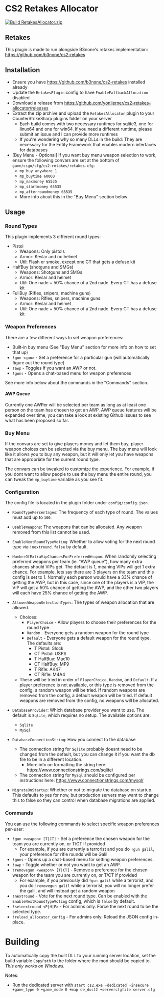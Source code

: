 ﻿# CS2 Retakes Allocator

[![Build RetakesAllocator.zip](https://github.com/yonilerner/cs2-retakes-allocator/actions/workflows/build.yml/badge.svg)](https://github.com/yonilerner/cs2-retakes-allocator/actions/workflows/build.yml)

## Retakes

This plugin is made to run alongside B3none's retakes implementation: https://github.com/b3none/cs2-retakes

## Installation

- Ensure you have https://github.com/b3none/cs2-retakes installed already
- Update the `RetakesPlugin` config to have `EnableFallbackAllocation` disabled
- Download a release from https://github.com/yonilerner/cs2-retakes-allocator/releases
- Extract the zip archive and upload the `RetakesAllocator` plugin to your CounterStrikeSharp plugins folder on your
  server
    - Each build comes with two necessary runtimes for sqlite3, one for linux64 and one for win64. If you need a
      different runtime, please submit an issue and I can provide more runtimes
    - If you're wondering why so many DLLs in the build: They are necessary for the Entity Framework that enables modern
      interfaces for databases
- [Buy Menu - Optional] If you want buy menu weapon selection to work, ensure the following convars are set at the
  bottom of `game/csgo/cfg/cs2-retakes/retakes.cfg`:
    - `mp_buy_anywhere 1`
    - `mp_buytime 60000`
    - `mp_maxmoney 65535`
    - `mp_startmoney 65535`
    - `mp_afterroundmoney 65535`
    - More info about this in the "Buy Menu" section below

## Usage

### Round Types

This plugin implements 3 different round types:

- Pistol
    - Weapons: Only pistols
    - Armor: Kevlar and no helmet
    - Util: Flash or smoke, except one CT that gets a defuse kit
- HalfBuy (shotguns and SMGs)
    - Weapons: Shotguns and SMGs
    - Armor: Kevlar and helmet
    - Util: One nade + 50% chance of a 2nd nade. Every CT has a defuse kit
- FullBuy (Rifles, snipers, machine guns)
    - Weapons: Rifles, snipers, machine guns
    - Armor: Kevlar and helmet
    - Util: One nade + 50% chance of a 2nd nade. Every CT has a defuse kit

### Weapon Preferences

There are a few different ways to set weapon preferences:

- Built-in buy menu (See "Buy Menu" section for more info on how to set that up)
- `!gun <gun>` - Set a preference for a particular gun (will automatically figure out the round type)
- `!awp` - Toggles if you want an AWP or not.
- `!guns` - Opens a chat-based menu for weapon preferences

See more info below about the commands in the "Commands" section.

#### AWP Queue

Currently one AWPer will be selected per team as long as at least one person on the team has chosen to get an AWP. AWP
queue features will be expanded over time, you can take a look at existing Github Issues to see what has been proposed
so far.

### Buy Menu

If the convars are set to give players money and let them buy, player weapon choices can be selected via the buy menu.
The buy menu will look like it allows you to buy any weapon, but it will only let you have weapons that are appropriate
for the current round type.

The convars can be tweaked to customize the experience. For example, if you dont want to allow people to use the buy
menu the entire round, you can tweak the `mp_buytime` variable as you see fit.

### Configuration

The config file is located in the plugin folder under `config/config.json`.

- `RoundTypePercentages`: The frequency of each type of round. The values must add up to `100`.
- `UsableWeapons`: The weapons that can be allocated. Any weapon removed from this list cannot be used.
- `EnableNextRoundTypeVoting`: Whether to allow voting for the next round type via `!nextround`. `false` by default.
- `NumberOfExtraVipChancesForPreferredWeapon`: When randomly selecting preferred weapons per team (ie. "AWP queue"), how
  many extra chances should VIPs get. The default is 1, meaning VIPs will get 1 extra chance. For example, lets say
  there are 3 players on the team and this config is set to 1. Normally each person would have a 33% chance of getting
  the AWP, but in this case, since one of the players is a VIP, the VIP will get a 50% chance of getting the AWP, and
  the other two players will each have 25% chance of getting the AWP.
- `AllowedWeaponSelectionTypes`: The types of weapon allocation that are allowed.
    - Choices:
        - `PlayerChoice` - Allow players to choose their preferences for the round type
        - `Random` - Everyone gets a random weapon for the round type
        - `Default` - Everyone gets a default weapon for the round type. The defaults are:
            - T Pistol: Glock
            - CT Pistol: USPS
            - T HalfBuy: Mac10
            - CT HalfBuy: MP9
            - T Rifle: AK47
            - CT Rifle: M4A4
    - These will be tried in order of `PlayerChoice`, `Random`, and `Default`. If a player preference is not available,
      or this type is removed from the config, a random weapon will be tried. If random weapons are removed from the
      config, a default weapon will be tried. If default weapons are removed from the config, no weapons will be
      allocated.
- `DatabaseProvider`: Which database provider you want to use. The default is `Sqlite`, which requires no setup. The
  available options are:
    - `Sqlite`
    - `MySql`
- `DatabaseConnectionString`: How you connect to the database
    - The connection string for `Sqlite` probably doesnt need to be changed from the default, but you can change it if
      you want the db file to be in a different location.
        - More info on formatting the string here: https://www.connectionstrings.com/sqlite/
    - The connection string for `MySql` should be configured per instructions
      here: https://www.connectionstrings.com/mysql/

- `MigrateOnStartup`: Whether or not to migrate the database on startup. This defaults to yes for now, but production
  servers may want to change this to false so they can control when database migrations are applied.

### Commands

You can use the following commands to select specific weapon preferences per-user:

- `!gun <weapon> [T|CT]` - Set a preference the chosen weapon for the team you are currently on, or T/CT if provided
    - For example, if you are currently a terrorist and you do `!gun galil`, your preference for rifle rounds will be
      Galil
- `!guns` - Opens up a chat-based menu for setting weapon preferences.
- `!awp` - Toggle whether or not you want to get an AWP.
- `!removegun <weapon> [T|CT]` - Remove a preference for the chosen weapon for the team you are currently on, or T/CT if
  provided
    - For example, if you previously did `!gun galil` while a terrorist, and you do `!removegun galil` while a
      terrorist, you will no longer prefer the galil, and will instead get a random weapon
- `!nextround` - Vote for the next round type. Can be enabled with the `EnableNextRoundTypeVoting` config, which
  is `false` by default.
- `!setnextround <P|H|F>` - For admins only. Force the next round to be the selected type.
- `!reload_allocator_config` - For admins only. Reload the JSON config in-place.

# Building

To automatically copy the built DLL to your running server location, set the build variable `CopyPath` to the folder
where the mod should be copied to. *This only works on Windows.*

Notes:

- Run the dedicated server
  with `start cs2.exe -dedicated -insecure +game_type 0 +game_mode 0 +map de_dust2 +servercfgfile server.cfg`
